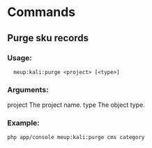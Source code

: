 # Commands
   
## Purge sku records 

### Usage:
```ShellSession
  meup:kali:purge <project> [<type>]
```

### Arguments:
  project                  The project name.
  type                     The object type.
  
### Example:

```ShellSession
php app/console meup:kali:purge cms category
```
